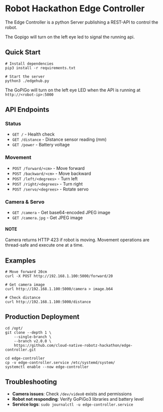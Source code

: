 # Robot Hackathon Edge Controller

The Edge Controller is a python Server publishing a REST-API to control the robot.

The Gopigo will turn on the left eye led to signal the running api.

## Quick Start

```shell
# Install dependencies
pip3 install -r requirements.txt

# Start the server
python3 ./edgehub.py
```

The GoPiGo will turn on the left eye LED when the API is running at `http://<robot-ip>:5000`

##  API Endpoints

### Status
* `GET /` - Health check
* `GET /distance` - Distance sensor reading (mm)
* `GET /power` - Battery voltage
###  Movement
* `POST /forward/<cm>` - Move forward
* `POST /backward/<cm>` - Move backward  
* `POST /left/<degrees>` - Turn left
* `POST /right/<degrees>` - Turn right
* `POST /servo/<degrees>` - Rotate servo

### Camera & Servo
* `GET /camera` - Get base64-encoded JPEG image
* `GET /camera.jpg` - Get JPEG image

#### NOTE
Camera returns HTTP 423 if robot is moving. Movement operations are thread-safe and execute one at a time.


## Examples

```shell
# Move forward 20cm
curl -X POST http://192.168.1.100:5000/forward/20

# Get camera image
curl http://192.168.1.100:5000/camera > image.b64

# Check distance
curl http://192.168.1.100:5000/distance
```

## Production Deployment

```shell
cd /opt/
git clone --depth 1 \
    --single-branch \
    --branch v2.0.0 \
    https://github.com/cloud-native-robotz-hackathon/edge-controller.git

cd edge-controller
cp -v edge-controller.service /etc/systemd/system/
systemctl enable --now edge-controller
```

## Troubleshooting

* **Camera issues**: Check `/dev/video0` exists and permissions
* **Robot not responding**: Verify GoPiGo3 libraries and battery level
* **Service logs**: `sudo journalctl -u edge-controller.service`
